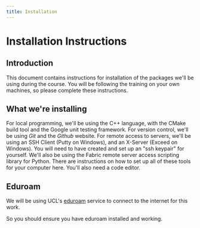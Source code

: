 ```yaml
---
title: Installation
---
```


Installation Instructions
=========================

Introduction
------------

This document contains instructions for installation of the packages we'll be using during the
course. You will be following the training on
your own machines, so please complete these instructions.

What we're installing
---------------------

For local programming, we'll be using the C++ language, with the CMake build tool and the Google unit testing framework.
For version control, we'll be using *Git* and the *Github* website.
For remote access to servers, we'll be using an SSH Client (Putty on Windows), and an X-Server (Exceed on Windows).
You will need to have created and set up an "ssh keypair" for yourself.
We'll also be using the Fabric remote server access scripting library for Python.
There are instructions on how to set up all of these tools for your computer here.
You'll also need a code editor.

Eduroam
-------

We will be using UCL's [eduroam](http://www.ucl.ac.uk/isd/staff/wireless/eduroam) service to connect
to the internet for this work.

So you should ensure you have eduroam installed and working.

